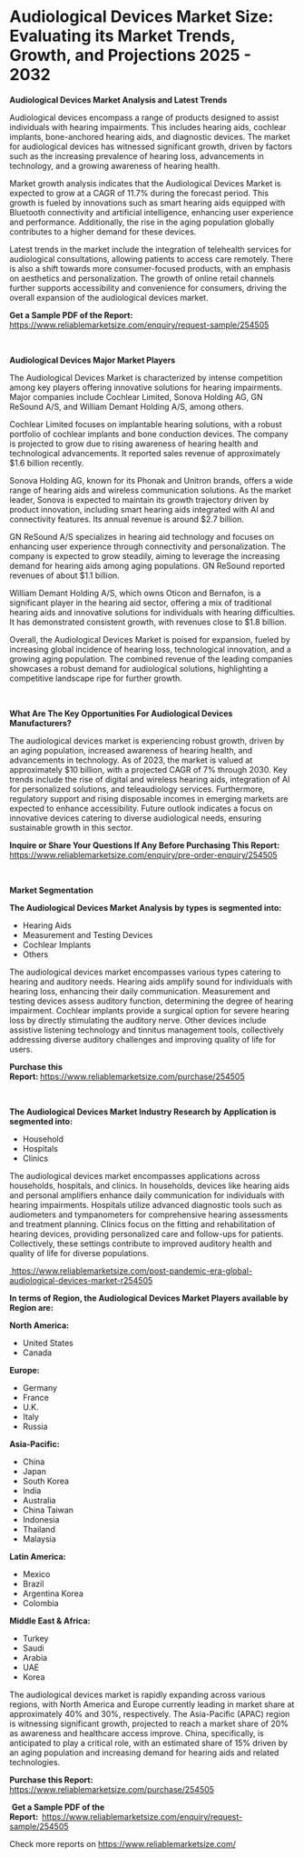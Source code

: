 <p><h1>Audiological Devices Market Size: Evaluating its Market Trends, Growth, and Projections 2025 - 2032</h1></p><p><strong>Audiological Devices Market Analysis and Latest Trends</strong></p>
<p><p>Audiological devices encompass a range of products designed to assist individuals with hearing impairments. This includes hearing aids, cochlear implants, bone-anchored hearing aids, and diagnostic devices. The market for audiological devices has witnessed significant growth, driven by factors such as the increasing prevalence of hearing loss, advancements in technology, and a growing awareness of hearing health.</p><p>Market growth analysis indicates that the Audiological Devices Market is expected to grow at a CAGR of 11.7% during the forecast period. This growth is fueled by innovations such as smart hearing aids equipped with Bluetooth connectivity and artificial intelligence, enhancing user experience and performance. Additionally, the rise in the aging population globally contributes to a higher demand for these devices.</p><p>Latest trends in the market include the integration of telehealth services for audiological consultations, allowing patients to access care remotely. There is also a shift towards more consumer-focused products, with an emphasis on aesthetics and personalization. The growth of online retail channels further supports accessibility and convenience for consumers, driving the overall expansion of the audiological devices market.</p></p>
<p><strong>Get a Sample PDF of the Report:&nbsp;</strong> <a href="https://www.reliablemarketsize.com/enquiry/request-sample/254505?utm_campaign=2034&utm_medium=2&utm_source=Github&utm_content=ia&utm_term=04032025&utm_id=audiological-devices">https://www.reliablemarketsize.com/enquiry/request-sample/254505</a></p>
<p>&nbsp;</p>
<p><strong>Audiological Devices Major Market Players</strong></p>
<p><p>The Audiological Devices Market is characterized by intense competition among key players offering innovative solutions for hearing impairments. Major companies include Cochlear Limited, Sonova Holding AG, GN ReSound A/S, and William Demant Holding A/S, among others. </p><p>Cochlear Limited focuses on implantable hearing solutions, with a robust portfolio of cochlear implants and bone conduction devices. The company is projected to grow due to rising awareness of hearing health and technological advancements. It reported sales revenue of approximately $1.6 billion recently.</p><p>Sonova Holding AG, known for its Phonak and Unitron brands, offers a wide range of hearing aids and wireless communication solutions. As the market leader, Sonova is expected to maintain its growth trajectory driven by product innovation, including smart hearing aids integrated with AI and connectivity features. Its annual revenue is around $2.7 billion.</p><p>GN ReSound A/S specializes in hearing aid technology and focuses on enhancing user experience through connectivity and personalization. The company is expected to grow steadily, aiming to leverage the increasing demand for hearing aids among aging populations. GN ReSound reported revenues of about $1.1 billion.</p><p>William Demant Holding A/S, which owns Oticon and Bernafon, is a significant player in the hearing aid sector, offering a mix of traditional hearing aids and innovative solutions for individuals with hearing difficulties. It has demonstrated consistent growth, with revenues close to $1.8 billion.</p><p>Overall, the Audiological Devices Market is poised for expansion, fueled by increasing global incidence of hearing loss, technological innovation, and a growing aging population. The combined revenue of the leading companies showcases a robust demand for audiological solutions, highlighting a competitive landscape ripe for further growth.</p></p>
<p>&nbsp;</p>
<p><strong>What Are The Key Opportunities For Audiological Devices Manufacturers?</strong></p>
<p><p>The audiological devices market is experiencing robust growth, driven by an aging population, increased awareness of hearing health, and advancements in technology. As of 2023, the market is valued at approximately $10 billion, with a projected CAGR of 7% through 2030. Key trends include the rise of digital and wireless hearing aids, integration of AI for personalized solutions, and teleaudiology services. Furthermore, regulatory support and rising disposable incomes in emerging markets are expected to enhance accessibility. Future outlook indicates a focus on innovative devices catering to diverse audiological needs, ensuring sustainable growth in this sector.</p></p>
<p><strong>Inquire or Share Your Questions If Any Before Purchasing This Report:</strong> <a href="https://www.reliablemarketsize.com/enquiry/pre-order-enquiry/254505?utm_campaign=2034&utm_medium=2&utm_source=Github&utm_content=ia&utm_term=04032025&utm_id=audiological-devices">https://www.reliablemarketsize.com/enquiry/pre-order-enquiry/254505</a></p>
<p>&nbsp;</p>
<p><strong>Market Segmentation</strong></p>
<p><strong>The Audiological Devices Market Analysis by types is segmented into:</strong></p>
<p><ul><li>Hearing Aids</li><li>Measurement and Testing Devices</li><li>Cochlear Implants</li><li>Others</li></ul></p>
<p><p>The audiological devices market encompasses various types catering to hearing and auditory needs. Hearing aids amplify sound for individuals with hearing loss, enhancing their daily communication. Measurement and testing devices assess auditory function, determining the degree of hearing impairment. Cochlear implants provide a surgical option for severe hearing loss by directly stimulating the auditory nerve. Other devices include assistive listening technology and tinnitus management tools, collectively addressing diverse auditory challenges and improving quality of life for users.</p></p>
<p><strong>Purchase this Report:&nbsp;</strong><a href="https://www.reliablemarketsize.com/purchase/254505?utm_campaign=2034&utm_medium=2&utm_source=Github&utm_content=ia&utm_term=04032025&utm_id=audiological-devices">https://www.reliablemarketsize.com/purchase/254505</a></p>
<p>&nbsp;</p>
<p><strong>The Audiological Devices Market Industry Research by Application is segmented into:</strong></p>
<p><ul><li>Household</li><li>Hospitals</li><li>Clinics</li></ul></p>
<p><p>The audiological devices market encompasses applications across households, hospitals, and clinics. In households, devices like hearing aids and personal amplifiers enhance daily communication for individuals with hearing impairments. Hospitals utilize advanced diagnostic tools such as audiometers and tympanometers for comprehensive hearing assessments and treatment planning. Clinics focus on the fitting and rehabilitation of hearing devices, providing personalized care and follow-ups for patients. Collectively, these settings contribute to improved auditory health and quality of life for diverse populations.</p></p>
<p><a href="https://www.reliablemarketsize.com/post-pandemic-era-global-audiological-devices-market-r254505?utm_campaign=2034&utm_medium=2&utm_source=Github&utm_content=ia&utm_term=04032025&utm_id=audiological-devices">&nbsp;https://www.reliablemarketsize.com/post-pandemic-era-global-audiological-devices-market-r254505</a></p>
<p><strong>In terms of Region, the Audiological Devices Market Players available by Region are:</strong></p>
<p>
    <p> <strong> North America: </strong>
        <ul>
            <li>United States</li>
            <li>Canada</li>
        </ul>
        </p> 
    <p> <strong> Europe: </strong>
        <ul>
            <li>Germany</li>
            <li>France</li>
            <li>U.K.</li>
            <li>Italy</li>
            <li>Russia</li>
        </ul>
        </p> 
    <p> <strong> Asia-Pacific: </strong>
        <ul>
            <li>China</li>
            <li>Japan</li>
            <li>South Korea</li>
            <li>India</li>
            <li>Australia</li>
            <li>China Taiwan</li>
            <li>Indonesia</li>
            <li>Thailand</li>
            <li>Malaysia</li>
        </ul>
        </p> 
    <p> <strong> Latin America: </strong>
        <ul>
            <li>Mexico</li>
            <li>Brazil</li>
            <li>Argentina Korea</li>
            <li>Colombia</li>
        </ul>
        </p> 
    <p> <strong> Middle East & Africa: </strong>
        <ul>
            <li>Turkey</li>
            <li>Saudi</li>
            <li>Arabia</li>
            <li>UAE</li>
            <li>Korea</li>
        </ul>
    </p>
    </p>
<p><p>The audiological devices market is rapidly expanding across various regions, with North America and Europe currently leading in market share at approximately 40% and 30%, respectively. The Asia-Pacific (APAC) region is witnessing significant growth, projected to reach a market share of 20% as awareness and healthcare access improve. China, specifically, is anticipated to play a critical role, with an estimated share of 15% driven by an aging population and increasing demand for hearing aids and related technologies.</p></p>
<p><strong>Purchase this Report: </strong><a href="https://www.reliablemarketsize.com/purchase/254505?utm_campaign=2034&utm_medium=2&utm_source=Github&utm_content=ia&utm_term=04032025&utm_id=audiological-devices">https://www.reliablemarketsize.com/purchase/254505</a></p>
<p>&nbsp;<strong>Get a Sample PDF of the Report:&nbsp;&nbsp;</strong><a href="https://www.reliablemarketsize.com/enquiry/request-sample/254505?utm_campaign=2034&utm_medium=2&utm_source=Github&utm_content=ia&utm_term=04032025&utm_id=audiological-devices">https://www.reliablemarketsize.com/enquiry/request-sample/254505</a></p>
<p><strong></strong></p>
<p>Check more reports on <a href="https://www.reliablemarketsize.com/?utm_campaign=2034&utm_medium=2&utm_source=Github&utm_content=ia&utm_term=04032025&utm_id=audiological-devices">https://www.reliablemarketsize.com/</a></p>